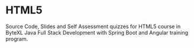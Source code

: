 # HTML5
Source Code, Slides and Self Assessment quizzes for HTML5 course in ByteXL Java Full Stack Development with Spring Boot and Angular training program.
